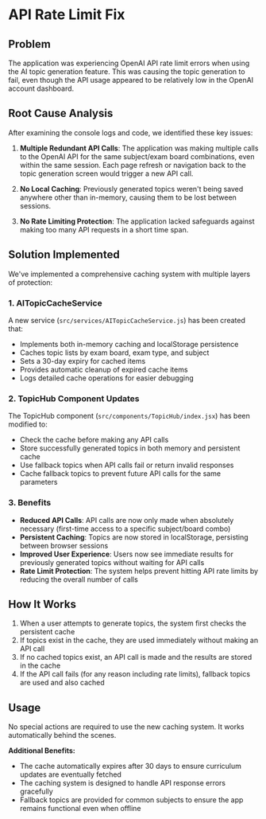 # API Rate Limit Fix

## Problem

The application was experiencing OpenAI API rate limit errors when using the AI topic generation feature. This was causing the topic generation to fail, even though the API usage appeared to be relatively low in the OpenAI account dashboard.

## Root Cause Analysis

After examining the console logs and code, we identified these key issues:

1. **Multiple Redundant API Calls**: The application was making multiple calls to the OpenAI API for the same subject/exam board combinations, even within the same session. Each page refresh or navigation back to the topic generation screen would trigger a new API call.

2. **No Local Caching**: Previously generated topics weren't being saved anywhere other than in-memory, causing them to be lost between sessions.

3. **No Rate Limiting Protection**: The application lacked safeguards against making too many API requests in a short time span.

## Solution Implemented

We've implemented a comprehensive caching system with multiple layers of protection:

### 1. AITopicCacheService

A new service (`src/services/AITopicCacheService.js`) has been created that:

- Implements both in-memory caching and localStorage persistence
- Caches topic lists by exam board, exam type, and subject
- Sets a 30-day expiry for cached items
- Provides automatic cleanup of expired cache items
- Logs detailed cache operations for easier debugging

### 2. TopicHub Component Updates

The TopicHub component (`src/components/TopicHub/index.jsx`) has been modified to:

- Check the cache before making any API calls
- Store successfully generated topics in both memory and persistent cache
- Use fallback topics when API calls fail or return invalid responses
- Cache fallback topics to prevent future API calls for the same parameters

### 3. Benefits

- **Reduced API Calls**: API calls are now only made when absolutely necessary (first-time access to a specific subject/board combo)
- **Persistent Caching**: Topics are now stored in localStorage, persisting between browser sessions
- **Improved User Experience**: Users now see immediate results for previously generated topics without waiting for API calls
- **Rate Limit Protection**: The system helps prevent hitting API rate limits by reducing the overall number of calls

## How It Works

1. When a user attempts to generate topics, the system first checks the persistent cache
2. If topics exist in the cache, they are used immediately without making an API call
3. If no cached topics exist, an API call is made and the results are stored in the cache
4. If the API call fails (for any reason including rate limits), fallback topics are used and also cached

## Usage

No special actions are required to use the new caching system. It works automatically behind the scenes.

**Additional Benefits:**
- The cache automatically expires after 30 days to ensure curriculum updates are eventually fetched
- The caching system is designed to handle API response errors gracefully
- Fallback topics are provided for common subjects to ensure the app remains functional even when offline
